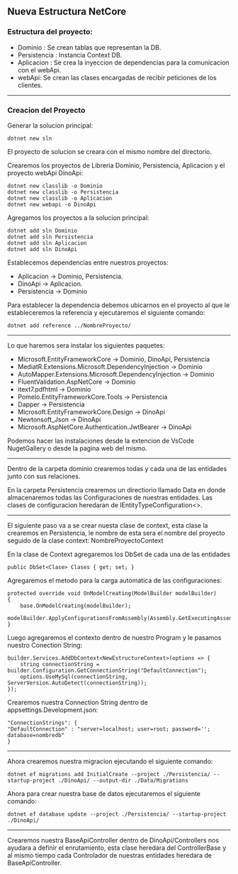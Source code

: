## Nueva Estructura NetCore

### Estructura del proyecto:

- Dominio : Se crean tablas que representan la DB.
- Persistencia : Instancia Context DB.
- Aplicacion : Se crea la inyeccion de dependencias para la comunicacion con el webApi.
- webApi: Se crean las clases encargadas de recibir peticiones de los clientes.

---

### Creacion del Proyecto

Generar la solucion principal:
```
dotnet new sln
```
El proyecto de solucion se creara con el mismo nombre del directorio.

Crearemos los proyectos de Libreria Dominio, Persistencia, Aplicacion y el proyecto webApi DinoApi:
```
dotnet new classlib -o Dominio 
dotnet new classlib -o Persistencia
dotnet new classlib -o Aplicacion
dotnet new webapi -o DinoApi
```

Agregamos los proyectos a la solucion principal:
```
dotnet add sln Dominio
dotnet add sln Persistencia
dotnet add sln Aplicacion
dotnet add sln DinoApi
```

Establecemos dependencias entre nuestros proyectos:

- Aplicacion -> Dominio, Persistencia.
- DinoApi -> Aplicacion.
- Persistencia -> Dominio

Para establecer la dependencia debemos ubicarnos en el proyecto al que le estableceremos la referencia y ejecutaremos el siguiente comando:

```
dotnet add reference ../NombreProyecto/
```

--- 

Lo que haremos sera instalar los siguientes paquetes:

- Microsoft.EntityFrameworkCore -> Dominio, DinoApi, Persistencia
- MediatR.Extensions.Microsoft.DependencyInjection -> Dominio
- AutoMapper.Extensions.Microsoft.DependencyInjection -> Dominio
- FluentValidation.AspNetCore -> Dominio
- itext7.pdfhtml -> Dominio
- Pomelo.EntityFrameworkCore.Tools -> Persistencia
- Dapper -> Persistencia
- Microsoft.EntityFrameworkCore.Design -> DinoApi
- Newtonsoft_Json -> DinoApi
- Microsoft.AspNetCore.Authentication.JwtBearer -> DinoApi

Podemos hacer las instalaciones desde la extencion de VsCode NugetGallery o desde la pagina web del mismo.

---

Dentro de la carpeta dominio crearemos todas y cada una de las entidades junto con sus relaciones. 

En la carpeta Persistencia crearemos un directiorio llamado Data en donde almacenaremos todas las Configuraciones de nuestras entidades. Las clases de configuracion heredaran de IEntityTypeConfiguration<>.

---

El siguiente paso va a se crear nuesta clase de context, esta clase la crearemos en Persistencia, le nombre de esta sera el nombre del proyecto seguido de la clase context: NombreProyectoContext

En la clase de Context agregaremos los DbSet de cada una de las entidades
```
public DbSet<Clase> Clases { get; set; }
```

Agregaremos el metodo para la carga automatica de las configuraciones:
```
protected override void OnModelCreating(ModelBuilder modelBuilder)
{
    base.OnModelCreating(modelBuilder);
    modelBuilder.ApplyConfigurationsFromAssembly(Assembly.GetExecutingAssembly());
}
```

Luego agregaremos el contexto dentro de nuestro Program y le pasamos nuestro Conection String:

```
builder.Services.AddDbContext<NewEstructureContext>(options => {
    string connectionString = builder.Configuration.GetConnectionString("DefaultConnection");
    options.UseMySql(connectionString, ServerVersion.AutoDetect(connectionString));
});
```

Crearemos nuestra Connection String dentro de appsettings.Development.json:
```
"ConnectionStrings": {
"DefaultConnection" : "server=localhost; user=root; password=''; database=nombredb"
}
```

---

Ahora crearemos nuestra migracion ejecutando el siguiente comando:
```
dotnet ef migrations add InitialCreate --project ./Persistencia/ --startup-project ./DinoApi/ --output-dir ./Data/Migrations
```

Ahora para crear nuestra base de datos ejecutaremos el siguiente comando:
```
dotnet ef database update --project ./Persistencia/ --startup-project ./DinoApi/
```

---

Crearemos nuestra BaseApiController dentro de DinoApi/Controllers nos ayudara a definir el enrutamiento, esta clase heredara del ControllerBase y al mismo tiempo cada Controlador de nuestras entidades heredara de BaseApiController. 











